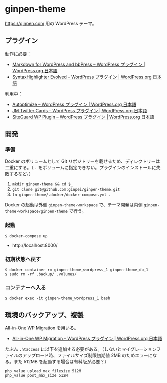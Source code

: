 # ginpen-theme

https://ginpen.com 用の WordPress テーマ。

## プラグイン

動作に必要：

- [Markdown for WordPress and bbPress – WordPress プラグイン | WordPress.org 日本語](https://ja.wordpress.org/plugins/markdown-for-wordpress-and-bbpress/)
- [SyntaxHighlighter Evolved – WordPress プラグイン | WordPress.org 日本語](https://ja.wordpress.org/plugins/syntaxhighlighter/)

利用中：

- [Autoptimize – WordPress プラグイン | WordPress.org 日本語](https://ja.wordpress.org/plugins/autoptimize/)
- [JM Twitter Cards – WordPress プラグイン | WordPress.org 日本語](https://ja.wordpress.org/plugins/jm-twitter-cards/)
- [SiteGuard WP Plugin – WordPress プラグイン | WordPress.org 日本語](https://ja.wordpress.org/plugins/siteguard/)

## 開発

### 準備

Docker のボリュームとして Git リポジトリーを載せるため、ディレクトリーは二重にする。（ `.` をボリュームに指定できない。プラグインのインストールに失敗するなど。）

1. `mkdir ginpen-theme && cd $_`
2. `git clone git@github.com:ginpei/ginpen-theme.git`
3. `ln ginpen-theme/.docker/docker-compose.yml .`

Docker の起動は外側 `ginpen-theme-workspace` で、テーマ開発は内側 `ginpen-theme-workspace/ginpen-theme` で行う。

### 起動

```console
$ docker-compose up
```

- http://localhost:8000/

### 初期状態へ戻す

```console
$ docker container rm ginpen-theme_wordpress_1 ginpen-theme_db_1
$ sudo rm -rf .backup/ .volumes/
```

### コンテナーへ入る

```console
$ docker exec -it ginpen-theme_wordpress_1 bash
```

## 環境のバックアップ、複製

All-in-One WP Migration を用いる。

- [All-in-One WP Migration – WordPress プラグイン | WordPress.org 日本語](https://ja.wordpress.org/plugins/all-in-one-wp-migration/)

たぶん `.htaccess` に以下を追加する必要がある。（しないとマイグレーションファイルのアップロード時、ファイルサイズ制限初期値 2MB のためエラーになる。また 512MB を超過する場合は有料版が必要？）

```
php_value upload_max_filesize 512M
php_value post_max_size 512M
```
